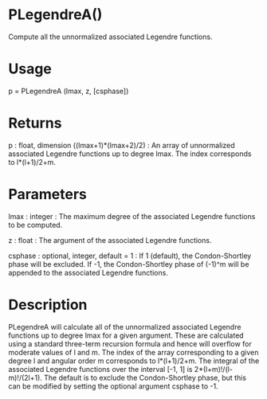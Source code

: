 # PLegendreA()

Compute all the unnormalized associated Legendre functions.

# Usage

p = PLegendreA (lmax, z, [csphase])

# Returns

p : float, dimension ((lmax+1)\*(lmax+2)/2)
:   An array of unnormalized associated Legendre functions up to degree lmax. The index corresponds to l*(l+1)/2+m.

# Parameters

lmax : integer
:   The maximum degree of the associated Legendre functions to be computed.

z : float
:   The argument of the associated Legendre functions.

csphase : optional, integer, default = 1
:   If 1 (default), the Condon-Shortley phase will be excluded. If -1, the Condon-Shortley phase of (-1)^m will be appended to the associated Legendre functions.

# Description

PLegendreA will calculate all of the unnormalized associated Legendre functions up to degree lmax for a given argument. These are calculated using a standard three-term recursion formula and hence will overflow for moderate values of l and m. The index of the array corresponding to a given degree l and angular order m corresponds to l*(l+1)/2+m. The integral of the associated Legendre functions over the interval [-1, 1] is 2*(l+m)!/(l-m)!/(2l+1). The default is to exclude the Condon-Shortley phase, but this can be modified by setting the optional argument csphase to -1.
